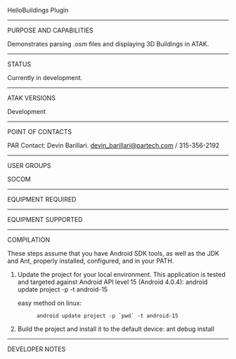HelloBuildings Plugin
_________________________________________________________________
PURPOSE AND CAPABILITIES

Demonstrates parsing .osm files and displaying 3D Buildings in ATAK.

_________________________________________________________________
STATUS

Currently in development.

_________________________________________________________________
ATAK VERSIONS

Development

_________________________________________________________________
POINT OF CONTACTS

PAR Contact:           Devin Barillari.  devin_barillari@partech.com / 315-356-2192

_________________________________________________________________
USER GROUPS

SOCOM

_________________________________________________________________
EQUIPMENT REQUIRED


_________________________________________________________________
EQUIPMENT SUPPORTED

_________________________________________________________________
COMPILATION

These steps assume that you have Android SDK tools, as well as the JDK and
Ant, properly installed, configured, and in your PATH.

1. Update the project for your local environment.  This application is
tested and targeted against Android API level 15 (Android 4.0.4):
    android update project -p <directory with this file> -t android-15


      easy method on linux:

             android update project -p `pwd` -t android-15


2. Build the project and install it to the default device:
    ant debug install

_________________________________________________________________
DEVELOPER NOTES
